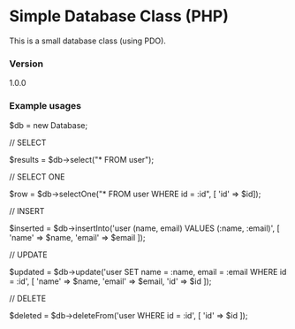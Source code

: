 # Simple Database Class (PHP)

This is a small database class (using PDO).

### Version
1.0.0


### Example usages


$db = new Database;

// SELECT

$results = $db->select("* FROM user");

// SELECT ONE

$row = $db->selectOne("* FROM user WHERE id = :id", [ 'id' =>  $id]);

// INSERT

$inserted = $db->insertInto('user (name, email) VALUES (:name, :email)', [ 'name' => $name, 'email' => $email ]);


// UPDATE

$updated = $db->update('user SET name = :name, email = :email WHERE id = :id', [ 'name' => $name, 'email' => $email, 'id' => $id ]);


// DELETE

$deleted = $db->deleteFrom('user WHERE id = :id', [ 'id' => $id ]);